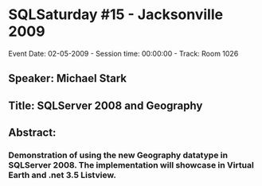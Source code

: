 # SQLSaturday #15 - Jacksonville 2009
Event Date: 02-05-2009 - Session time: 00:00:00 - Track: Room 1026
## Speaker: Michael Stark
## Title: SQLServer 2008 and Geography
## Abstract:
### Demonstration of using the new Geography datatype in SQLServer 2008.  The implementation will showcase in Virtual Earth and .net 3.5 Listview.  
